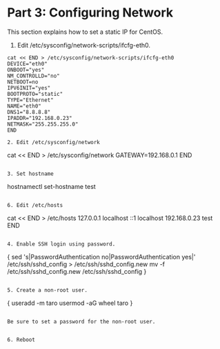 # Part 3: Configuring Network

This section explains how to set a static IP for CentOS.

1. Edit /etc/sysconfig/network-scripts/ifcfg-eth0.

```
cat << END > /etc/sysconfig/network-scripts/ifcfg-eth0
DEVICE="eth0"
ONBOOT="yes"
NM_CONTROLLD="no"
NETBOOT=no
IPV6INIT="yes"
BOOTPROTO="static"
TYPE="Ethernet"
NAME="eth0"
DNS1="8.8.8.8"
IPADDR="192.168.0.23"
NETMASK="255.255.255.0"
END

2. Edit /etc/sysconfig/network

```
cat << END > /etc/sysconfig/network
GATEWAY=192.168.0.1
END
```

3. Set hostname

```
hostnamectl set-hostname test
```

6. Edit /etc/hosts

```
cat << END > /etc/hosts
127.0.0.1	localhost
::1		localhost
192.168.0.23	test
END
```

4. Enable SSH login using password.

```
{
sed 's|PasswordAuthentication no|PasswordAuthentication yes|' /etc/ssh/sshd_config > /etc/ssh/sshd_config.new
mv -f /etc/ssh/sshd_config.new /etc/ssh/sshd_config
}
```

5. Create a non-root user.

```
{
useradd -m taro
usermod -aG wheel taro
}
```

Be sure to set a password for the non-root user.


6. Reboot